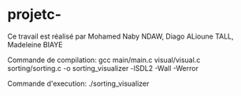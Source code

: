 # projetc-
Ce travail est réalisé par Mohamed Naby NDAW, Diago ALioune TALL, Madeleine BIAYE 

Commande de compilation:
gcc main/main.c visual/visual.c sorting/sorting.c -o sorting_visualizer -lSDL2 -Wall -Werror

Commande d'execution:
./sorting_visualizer

